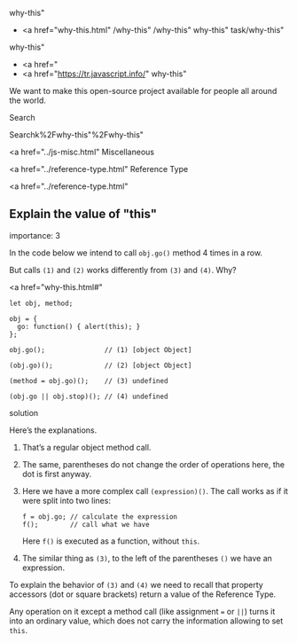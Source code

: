 why-this"

- <a href="why-this.html"
  /why-this"
  /why-this"
  why-this"
  task/why-this"

<!-- -->

why-this"

- <a href="
- <a href="https://tr.javascript.info/"
  why-this"

We want to make this open-source project available for people all around the world.

Search

Searchk%2Fwhy-this"%2Fwhy-this" </a>

<a href="../js-misc.html" Miscellaneous</span></a>

<a href="../reference-type.html" Reference Type</span></a>

<a href="../reference-type.html"

## Explain the value of "this"

<span class="task__importance" title="How important is the task, from 1 to 5">importance: 3</span>

In the code below we intend to call `obj.go()` method 4 times in a row.

But calls `(1)` and `(2)` works differently from `(3)` and `(4)`. Why?

<a href="why-this.html#"
<a href="why-this.html#" class="toolbar__button toolbar__button_edit" title="open in sandbox"></a>

    let obj, method;

    obj = {
      go: function() { alert(this); }
    };

    obj.go();               // (1) [object Object]

    (obj.go)();             // (2) [object Object]

    (method = obj.go)();    // (3) undefined

    (obj.go || obj.stop)(); // (4) undefined

solution

Here’s the explanations.

1.  That’s a regular object method call.

2.  The same, parentheses do not change the order of operations here, the dot is first anyway.

3.  Here we have a more complex call `(expression)()`. The call works as if it were split into two lines:

        f = obj.go; // calculate the expression
        f();        // call what we have

    Here `f()` is executed as a function, without `this`.

4.  The similar thing as `(3)`, to the left of the parentheses `()` we have an expression.

To explain the behavior of `(3)` and `(4)` we need to recall that property accessors (dot or square brackets) return a value of the Reference Type.

Any operation on it except a method call (like assignment `=` or `||`) turns it into an ordinary value, which does not carry the information allowing to set `this`.
